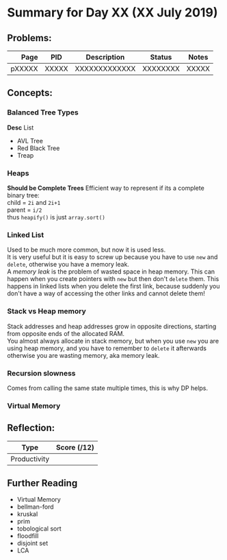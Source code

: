 # Summary for Day XX (XX July 2019)

## Problems:
|  Page  |  PID  |  Description  |  Status  | Notes |
|-------:|-------|---------------|:--------:|-------|
| pXXXXX | XXXXX | XXXXXXXXXXXXX | XXXXXXXX | XXXXX |

## Concepts:
### Balanced Tree Types
**Desc**
List
-   AVL Tree
-   Red Black Tree
-   Treap

### Heaps
**Should be Complete Trees**
Efficient way to represent if its a complete binary tree:  
child = `2i` and `2i+1`  
parent = `i/2`  
thus `heapify()` is just `array.sort()`  

### Linked List
Used to be much more common, but now it is used less.  
It is very useful but it is easy to screw up because you have to use `new` and `delete`, otherwise you have a memory leak.  
A *memory leak* is the problem of wasted space in heap memory. This can happen when you create pointers with `new` but then don't `delete` them. This happens in linked lists when you delete the first link, because suddenly you don't have a way of accessing the other links and cannot delete them!  

### Stack vs Heap memory
Stack addresses and heap addresses grow in opposite directions, starting from opposite ends of the allocated RAM.  
You almost always allocate in stack memory, but when you use `new` you are using heap memory, and you have to remember to `delete` it afterwards otherwise you are wasting memory, aka memory leak.

### Recursion slowness
Comes from calling the same state multiple times, this is why DP helps.

### Virtual Memory

## Reflection:
| Type | Score (/12) |
|--------|:-------------:|
| Productivity | <score> |

## Further Reading
-   Virtual Memory
-   bellman-ford
-   kruskal
-   prim
-   tobological sort
-   floodfill
-   disjoint set
-   LCA